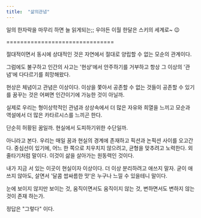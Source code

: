 ```yaml
---
title:  "삶의관념"
---
```

일의 한자락을 마무리 하면 늘 읽게되는;;
우야든 이월 한달은 스키의 세계로~ 😉

===============================

절대적이면서 동시에 상대적인 것은
자연에서 절대로 양립할 수 없는 모순의 관계이다.

그럼에도 불구하고
인간의 사고는 '현상'에서 안주하기를 거부하고
항상 그 이상의 '관념'에 다다르기를 희망해왔다.

현상은 체념이고 관념은 이상이다.
이상을 쫓아서
공존할 수 없는 것들이 공존할 수 있기를 꿈꾸는 것은
어쩌면 인간이기에 가능한 것이 아닐까.

실제로 우리는
형이상학적인 관념과 상상속에서 더 많은 자유와 희열을 느끼고
모순과 역설에서 더 많은 카타르시스를 느끼곤 한다.

단순히 허황된 꿈일까.
현실에서 도피하기위한 수단일까.

아니라고 본다.
우리는 매일 꿈과 현실의 경계에 존재하고
픽션과 논픽션 사이를 오고간다.
중심선이 있기에, 어느 한 쪽으로 치우치지 않으려고,
균형을 맞추려고 노력한다. 외줄타기처럼 말이다.
이것이 삶을 살아가는 원동력인 것이다.

내가 지금 서 있는 이곳이 현실이자 이상이다.
더 이상 분리하려고 애쓰지 말자.
굳이 애쓰지 않아도,
살면서 '달콤 쌉싸름한 맛'은 누구나 느낄 수 있을테니 말이다.



눈에 보이지 않지만 보이는 것,
움직이면서도 움직이지 않는 것,
변하면서도 변하지 않는 것이 존재 하는가.

정답은 "그렇다" 이다.
